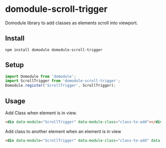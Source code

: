 # domodule-scroll-trigger

Domodule library to add classes as elements scroll into viewport.

## Install

`npm install domodule domodule-scroll-trigger`

## Setup

```javascript
import Domodule from 'domodule';
import ScrollTrigger from 'domodule-scroll-trigger';
Domodule.register('ScrollTrigger', ScrollTrigger);
```

## Usage

Add Class when element is in view.

```html
<div data-module="ScrollTrigger" data-module-class="class-to-add"></div>
```

Add class to another element when an element is in view

```html
<div data-module="ScrollTrigger" data-module-class="class-to-add" data-module-target=".some .selector"></div>
```
